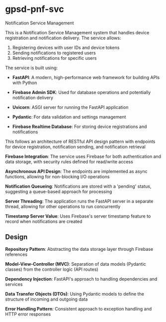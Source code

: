 # gpsd-pnf-svc
Notification Service Management

This is a Notification Service Management system that handles device registration and notification delivery. The service allows:
1. Registering devices with user IDs and device tokens
2. Sending notifications to registered users
3. Retrieving notifications for specific users

The service is built using:
- **FastAPI**: A modern, high-performance web framework for building APIs with Python
 
- **Firebase Admin SDK**: Used for database operations and potentially notification delivery

- **Uvicorn**: ASGI server for running the FastAPI application
 
- **Pydantic**: For data validation and settings management
 
- **Firebase Realtime Database**: For storing device registrations and notifications

This follows an  architecture of RESTful API design pattern with endpoints for device registration, notification sending, and notification retrieval

**Firebase Integration**: The service uses Firebase for both authentication and data storage, with security rules defined for read/write access

**Asynchronous API Design**: The endpoints are implemented as async functions, allowing for non-blocking I/O operations

**Notification Queueing**: Notifications are stored with a 'pending' status, suggesting a queue-based approach for processing

**Server Threading**: The application runs the FastAPI server in a separate thread, allowing for other operations to run concurrently

**Timestamp Server Value**: Uses Firebase's server timestamp feature to record when notifications are created

## Design
**Repository Pattern**: Abstracting the data storage layer through Firebase references

**Model-View-Controller (MVC)**: Separation of data models (Pydantic classes) from the controller logic (API routes)

**Dependency Injection**: FastAPI's approach to handling dependencies and services

**Data Transfer Objects (DTOs)**: Using Pydantic models to define the structure of incoming and outgoing data

**Error Handling Pattern**: Consistent approach to exception handling and HTTP error responses
